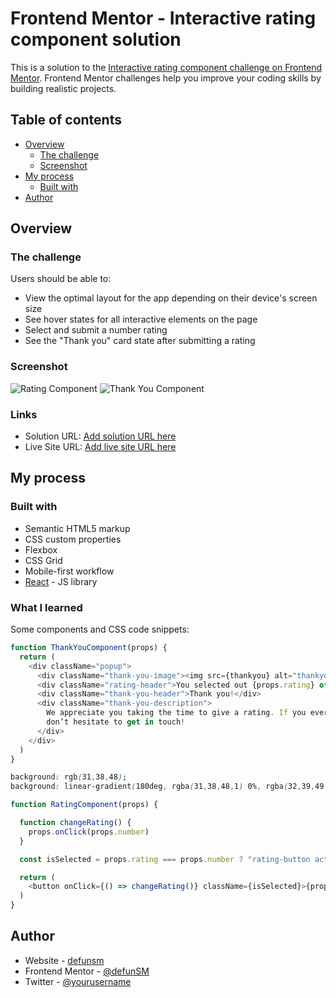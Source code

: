 # Frontend Mentor - Interactive rating component solution

This is a solution to the [Interactive rating component challenge on Frontend Mentor](https://www.frontendmentor.io/challenges/interactive-rating-component-koxpeBUmI). Frontend Mentor challenges help you improve your coding skills by building realistic projects.

## Table of contents

- [Overview](#overview)
  - [The challenge](#the-challenge)
  - [Screenshot](#screenshot)
- [My process](#my-process)
  - [Built with](#built-with)
- [Author](#author)




## Overview

### The challenge

Users should be able to:

- View the optimal layout for the app depending on their device's screen size
- See hover states for all interactive elements on the page
- Select and submit a number rating
- See the "Thank you" card state after submitting a rating

### Screenshot

![Rating Component](https://i.imgur.com/325INw6.png)
![Thank You Component](https://i.imgur.com/GBNnThg.png)

### Links

- Solution URL: [Add solution URL here](https://your-solution-url.com)
- Live Site URL: [Add live site URL here](https://sparkly-parfait-c0dbb8.netlify.app/)

## My process

### Built with

- Semantic HTML5 markup
- CSS custom properties
- Flexbox
- CSS Grid
- Mobile-first workflow
- [React](https://reactjs.org/) - JS library


### What I learned

Some components and CSS code snippets:

```js
function ThankYouComponent(props) {
  return (
    <div className="popup">
      <div className="thank-you-image"><img src={thankyou} alt="thankyou" width="200"></img></div>
      <div className="rating-header">You selected out {props.rating} of 5</div>
      <div className="thank-you-header">Thank you!</div>
      <div className="thank-you-description">
        We appreciate you taking the time to give a rating. If you ever need more support,
        don’t hesitate to get in touch!
      </div>
    </div>
  )
}
```
```css
background: rgb(31,38,48);
background: linear-gradient(180deg, rgba(31,38,48,1) 0%, rgba(32,39,49,1) 35%, rgba(23,30,40,1) 100%);
```
```js
function RatingComponent(props) {

  function changeRating() {
    props.onClick(props.number)
  }

  const isSelected = props.rating === props.number ? "rating-button active-rating" : "rating-button"

  return (
    <button onClick={() => changeRating()} className={isSelected}>{props.number}</button>
  )
}
```
## Author

- Website - [defunsm](https://www.defunsm.com)
- Frontend Mentor - [@defunSM](https://www.frontendmentor.io/profile/defunSM)
- Twitter - [@yourusername](https://www.twitter.com/yourusername)

